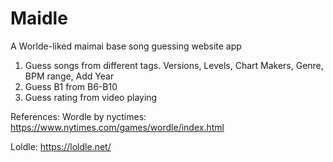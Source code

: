 # Maidle
A Worlde-liked maimai base song guessing website app

1. Guess songs from different tags. Versions, Levels, Chart Makers, Genre, BPM range, Add Year
2. Guess B1 from B6-B10
3. Guess rating from video playing


References:
Wordle by nyctimes:
https://www.nytimes.com/games/wordle/index.html

Loldle: 
https://loldle.net/
